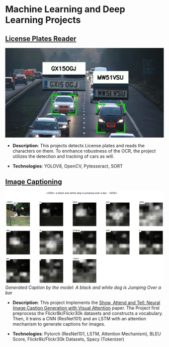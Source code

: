 # Machine Learning and Deep Learning Projects

## [License Plates Reader](https://github.com/yousefelsharkawy/ML_DL_projects/tree/main/License_plate_reader)

![License Plates Reader Demo](License_plate_reader/assets/license_plate_intro.jpg)

- **Description**: This projects detects License plates and reads the characters on them. To ennhance robustness of the OCR, the project utilizes the detection and tracking of cars as will.

- **Technologies**: YOLOV8, OpenCV, Pytesseract, SORT

## [Image Captioning](https://github.com/yousefelsharkawy/ML_DL_projects/tree/main/Image_captioning)

![Image Captioning Demo](Image_captioning/assets/main_1.jpg)
*Generated Caption by the model: A black and white dog is Jumping Over a bar*

- **Description**: This project Implements the [Show, Attend and Tell: Neural Image Caption Generation with Visual Attention](https://arxiv.org/abs/1502.03044) paper. The Project first preprocess the Flickr8k/Flickr30k datasets and constructs a vocabulary. Then, it trains a CNN (ResNet101) and an LSTM with an attention mechanism to generate captions for images.

- **Technologies**: Pytorch (ResNet101, LSTM, Attention Mechanism), BLEU Score, Flickr8k/Flickr30k Datasets, Spacy (Tokenizer)
